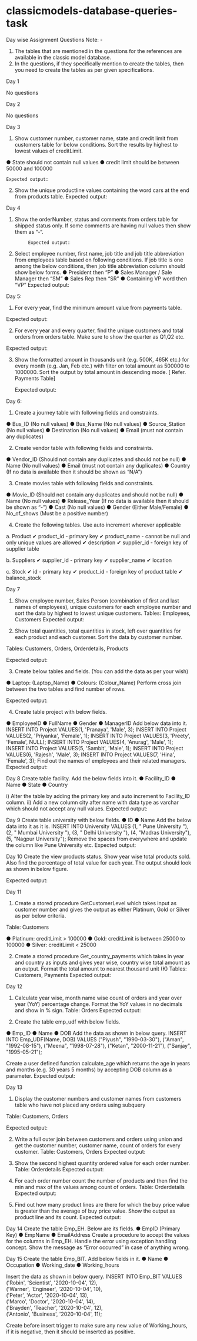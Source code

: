 # classicmodels-database-queries-task
Day wise Assignment Questions
Note: - 
1. The tables that are mentioned in the questions for the references are available in the                classic model  database.
2.  In the questions, if they specifically mention to create the tables, then you need to create the      tables as per given specifications.

Day 1

 No questions


Day 2

No questions


Day 3

1)	Show customer number, customer name, state and credit limit from customers table for below conditions. Sort the results by highest to lowest values of creditLimit.

●	State should not contain null values
●	credit limit should be between 50000 and 100000

    Expected output:

 









2)	Show the unique productline values containing the word cars at the end from products table.
Expected output:







Day 4

1)	Show the orderNumber, status and comments from orders table for shipped status only. If some comments are having null values then show them as “-“.

             Expected output:


 

2)	Select employee number, first name, job title and job title abbreviation from employees table based on following conditions.
If job title is one among the below conditions, then job title abbreviation column should show below forms.
●	President then “P”
●	Sales Manager / Sale Manager then “SM”
●	Sales Rep then “SR”
●	Containing VP word then “VP”
            Expected output:







Day 5:

1)	For every year, find the minimum amount value from payments table.

Expected output:

 





2)	For every year and every quarter, find the unique customers and total orders from orders table. Make sure to show the quarter as Q1,Q2 etc.

Expected output:

   

 













3)	Show the formatted amount in thousands unit (e.g. 500K, 465K etc.) for every month (e.g. Jan, Feb etc.) with filter on total amount as 500000 to 1000000. Sort the output by total amount in descending mode. [ Refer. Payments Table]

       Expected output:










Day 6:

1)	Create a journey table with following fields and constraints.

●	Bus_ID (No null values)
●	Bus_Name (No null values)
●	Source_Station (No null values)
●	Destination (No null values)
●	Email (must not contain any duplicates)


2)	Create vendor table with following fields and constraints.

●	Vendor_ID (Should not contain any duplicates and should not be null)
●	Name (No null values)
●	Email (must not contain any duplicates)
●	Country (If no data is available then it should be shown as “N/A”)


3)	Create movies table with following fields and constraints.

●	Movie_ID (Should not contain any duplicates and should not be null)
●	Name (No null values)
●	Release_Year (If no data is available then it should be shown as “-”)
●	Cast (No null values)
●	Gender (Either Male/Female)
●	No_of_shows (Must be a positive number)


4)	Create the following tables. Use auto increment wherever applicable

a. Product
✔	product_id - primary key
✔	product_name - cannot be null and only unique values are allowed
✔	description
✔	supplier_id - foreign key of supplier table

b. Suppliers
✔	supplier_id - primary key
✔	supplier_name
✔	location

c. Stock
✔	id - primary key
✔	product_id - foreign key of product table
✔	balance_stock







Day 7
1)	Show employee number, Sales Person (combination of first and last names of employees), unique customers for each employee number and sort the data by highest to lowest unique customers.
Tables: Employees, Customers
Expected output:
 

2)	Show total quantities, total quantities in stock, left over quantities for each product and each customer. Sort the data by customer number.

Tables: Customers, Orders, Orderdetails, Products

Expected output:

 

3)	Create below tables and fields. (You can add the data as per your wish)

●	Laptop: (Laptop_Name)
●	Colours: (Colour_Name)
Perform cross join between the two tables and find number of rows.


Expected output:
 

4)	Create table project with below fields.

●	EmployeeID
●	FullName
●	Gender
●	ManagerID
Add below data into it.
INSERT INTO Project VALUES(1, 'Pranaya', 'Male', 3);
INSERT INTO Project VALUES(2, 'Priyanka', 'Female', 1);
INSERT INTO Project VALUES(3, 'Preety', 'Female', NULL);
INSERT INTO Project VALUES(4, 'Anurag', 'Male', 1);
INSERT INTO Project VALUES(5, 'Sambit', 'Male', 1);
INSERT INTO Project VALUES(6, 'Rajesh', 'Male', 3);
INSERT INTO Project VALUES(7, 'Hina', 'Female', 3);
Find out the names of employees and their related managers.
Expected output:














Day 8
Create table facility. Add the below fields into it.
●	Facility_ID
●	Name
●	State
●	Country

i) Alter the table by adding the primary key and auto increment to Facility_ID column.
ii) Add a new column city after name with data type as varchar which should not accept any null values.
Expected output:
 

Day 9
Create table university with below fields.
●	ID
●	Name
Add the below data into it as it is.
INSERT INTO University
VALUES (1, "       Pune          University     "), 
               (2, "  Mumbai          University     "),
              (3, "     Delhi   University     "),
              (4, "Madras University"),
              (5, "Nagpur University");
Remove the spaces from everywhere and update the column like Pune University etc.
Expected output:

 

Day 10
Create the view products status. Show year wise total products sold. Also find the percentage of total value for each year. The output should look as shown in below figure.

Expected output:
 

Day 11
1)	Create a stored procedure GetCustomerLevel which takes input as customer number and gives the output as either Platinum, Gold or Silver as per below criteria.

Table: Customers

●	Platinum: creditLimit > 100000
●	Gold: creditLimit is between 25000 to 100000
●	Silver: creditLimit < 25000

2)	Create a stored procedure Get_country_payments which takes in year and country as inputs and gives year wise, country wise total amount as an output. Format the total amount to nearest thousand unit (K)
Tables: Customers, Payments
Expected output:

 









Day 12
1)	Calculate year wise, month name wise count of orders and year over year (YoY) percentage change. Format the YoY values in no decimals and show in % sign.
Table: Orders
Expected output:
 

2)	Create the table emp_udf with below fields.

●	Emp_ID
●	Name
●	DOB
Add the data as shown in below query.
INSERT INTO Emp_UDF(Name, DOB)
VALUES ("Piyush", "1990-03-30"), ("Aman", "1992-08-15"), ("Meena", "1998-07-28"), ("Ketan", "2000-11-21"), ("Sanjay", "1995-05-21");

Create a user defined function calculate_age which returns the age in years and months (e.g. 30 years 5 months) by accepting DOB column as a parameter.
Expected output:
 


Day 13
1)	Display the customer numbers and customer names from customers table who have not placed any orders using subquery

Table: Customers, Orders

Expected output:
 

2)	Write a full outer join between customers and orders using union and get the customer number, customer name, count of orders for every customer.
Table: Customers, Orders
Expected output:
 




3)	Show the second highest quantity ordered value for each order number.
Table: Orderdetails
Expected output:
 

4)	For each order number count the number of products and then find the min and max of the values among count of orders.
Table: Orderdetails
Expected output:
 

5)	Find out how many product lines are there for which the buy price value is greater than the average of buy price value. Show the output as product line and its count.
Expected output:
 


Day 14
Create the table Emp_EH. Below are its fields.
●	EmpID (Primary Key)
●	EmpName
●	EmailAddress
Create a procedure to accept the values for the columns in Emp_EH. Handle the error using exception handling concept. Show the message as “Error occurred” in case of anything wrong.

Day 15
Create the table Emp_BIT. Add below fields in it.
●	Name
●	Occupation
●	Working_date
●	Working_hours

Insert the data as shown in below query.
INSERT INTO Emp_BIT VALUES
('Robin', 'Scientist', '2020-10-04', 12),  
('Warner', 'Engineer', '2020-10-04', 10),  
('Peter', 'Actor', '2020-10-04', 13),  
('Marco', 'Doctor', '2020-10-04', 14),  
('Brayden', 'Teacher', '2020-10-04', 12),  
('Antonio', 'Business', '2020-10-04', 11);  
 
Create before insert trigger to make sure any new value of Working_hours, if it is negative, then it should be inserted as positive.












